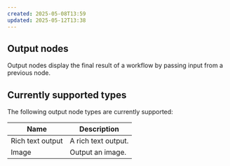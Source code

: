 ```yaml
---
created: 2025-05-08T13:59
updated: 2025-05-12T13:38
---
```

## Output nodes
Output nodes display the final result of a workflow by passing input from a previous node.

## Currently supported types
The following output node types are currently supported:

| Name             | Description         |
| ---------------- | ------------------- |
| Rich text output | A rich text output. |
| Image            | Output an image.    |
